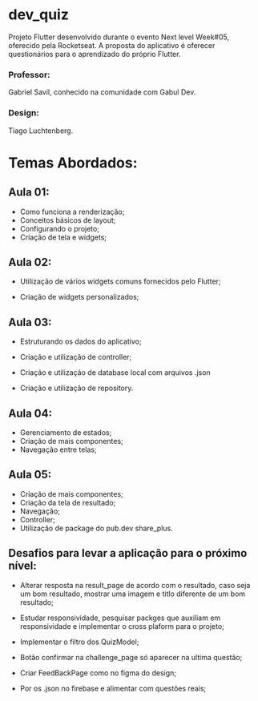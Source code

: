 # dev_quiz

Projeto Flutter desenvolvido durante o evento Next level Week#05, oferecido pela Rocketseat.
A proposta do aplicativo é oferecer questionários para o aprendizado do próprio Flutter. 

### Professor: 
Gabriel Savil, conhecido na comunidade com Gabul Dev.

### Design:
Tiago Luchtenberg.



# Temas Abordados:

## Aula 01:

- Como funciona a renderização;
- Conceitos básicos de layout;
- Configurando o projeto;
- Criação de tela e widgets;

## Aula 02:

- Utilização de vários widgets comuns fornecidos pelo Flutter;

- Criação de widgets personalizados;

## Aula 03:

- Estruturando os dados do aplicativo;

- Criação e utilização de controller;

- Criação e utilização de database local com arquivos .json

- Criação e utilização de repository.

## Aula 04:

- Gerenciamento de estados;
- Criação de mais componentes;
- Navegação entre telas;

## Aula 05:

- Criação de mais componentes;
- Criação da tela de resultado;
- Navegação;
- Controller;
- Utilização de package do pub.dev  share_plus.

## Desafios para levar a aplicação para o próximo nível:

- Alterar resposta na result_page de acordo com o resultado, caso seja um bom resultado, mostrar uma imagem e titlo diferente de um bom resultado;

- Estudar responsividade, pesquisar packges que auxiliam em responsividade e implementar o cross plaform para o projeto;

- Implementar o filtro dos QuizModel;

- Botão confirmar na challenge_page só aparecer  na ultima questão;

- Criar FeedBackPage como no figma do design;

- Por os .json no firebase e alimentar com questões reais;

